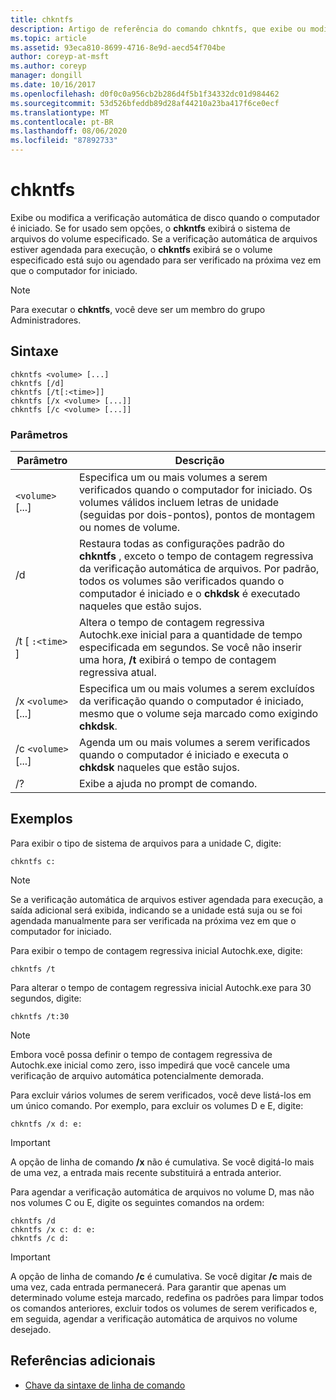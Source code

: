 ```yaml
---
title: chkntfs
description: Artigo de referência do comando chkntfs, que exibe ou modifica a verificação automática de disco quando o computador é iniciado.
ms.topic: article
ms.assetid: 93eca810-8699-4716-8e9d-aecd54f704be
author: coreyp-at-msft
ms.author: coreyp
manager: dongill
ms.date: 10/16/2017
ms.openlocfilehash: d0f0c0a956cb2b286d4f5b1f34332dc01d984462
ms.sourcegitcommit: 53d526bfeddb89d28af44210a23ba417f6ce0ecf
ms.translationtype: MT
ms.contentlocale: pt-BR
ms.lasthandoff: 08/06/2020
ms.locfileid: "87892733"
---
```

# <a name="chkntfs"></a>chkntfs

Exibe ou modifica a verificação automática de disco quando o computador é iniciado. Se for usado sem opções, o **chkntfs** exibirá o sistema de arquivos do volume especificado. Se a verificação automática de arquivos estiver agendada para execução, o **chkntfs** exibirá se o volume especificado está sujo ou agendado para ser verificado na próxima vez em que o computador for iniciado.

> [!NOTE]
> Para executar o **chkntfs**, você deve ser um membro do grupo Administradores.

## <a name="syntax"></a>Sintaxe

```
chkntfs <volume> [...]
chkntfs [/d]
chkntfs [/t[:<time>]]
chkntfs [/x <volume> [...]]
chkntfs [/c <volume> [...]]
```

### <a name="parameters"></a>Parâmetros

| Parâmetro | Descrição |
| --------- | ----------- |
| `<volume>` [...] | Especifica um ou mais volumes a serem verificados quando o computador for iniciado. Os volumes válidos incluem letras de unidade (seguidas por dois-pontos), pontos de montagem ou nomes de volume. |
| /d | Restaura todas as configurações padrão do **chkntfs** , exceto o tempo de contagem regressiva da verificação automática de arquivos. Por padrão, todos os volumes são verificados quando o computador é iniciado e o **chkdsk** é executado naqueles que estão sujos. |
| /t [ `:<time>` ] | Altera o tempo de contagem regressiva Autochk.exe inicial para a quantidade de tempo especificada em segundos. Se você não inserir uma hora, **/t** exibirá o tempo de contagem regressiva atual. |
| /x `<volume>` [...] | Especifica um ou mais volumes a serem excluídos da verificação quando o computador é iniciado, mesmo que o volume seja marcado como exigindo **chkdsk**. |
| /c `<volume>` [...] | Agenda um ou mais volumes a serem verificados quando o computador é iniciado e executa o **chkdsk** naqueles que estão sujos. |
| /? | Exibe a ajuda no prompt de comando. |

## <a name="examples"></a>Exemplos

Para exibir o tipo de sistema de arquivos para a unidade C, digite:

```
chkntfs c:
```

> [!NOTE]
> Se a verificação automática de arquivos estiver agendada para execução, a saída adicional será exibida, indicando se a unidade está suja ou se foi agendada manualmente para ser verificada na próxima vez em que o computador for iniciado.

Para exibir o tempo de contagem regressiva inicial Autochk.exe, digite:

```
chkntfs /t
```

Para alterar o tempo de contagem regressiva inicial Autochk.exe para 30 segundos, digite:

```
chkntfs /t:30
```

> [!NOTE]
> Embora você possa definir o tempo de contagem regressiva de Autochk.exe inicial como zero, isso impedirá que você cancele uma verificação de arquivo automática potencialmente demorada.

Para excluir vários volumes de serem verificados, você deve listá-los em um único comando. Por exemplo, para excluir os volumes D e E, digite:

```
chkntfs /x d: e:
```

> [!IMPORTANT]
> A opção de linha de comando **/x** não é cumulativa. Se você digitá-lo mais de uma vez, a entrada mais recente substituirá a entrada anterior.

Para agendar a verificação automática de arquivos no volume D, mas não nos volumes C ou E, digite os seguintes comandos na ordem:

```
chkntfs /d
chkntfs /x c: d: e:
chkntfs /c d:
```

> [!IMPORTANT]
> A opção de linha de comando **/c** é cumulativa. Se você digitar **/c** mais de uma vez, cada entrada permanecerá. Para garantir que apenas um determinado volume esteja marcado, redefina os padrões para limpar todos os comandos anteriores, excluir todos os volumes de serem verificados e, em seguida, agendar a verificação automática de arquivos no volume desejado.

## <a name="additional-references"></a>Referências adicionais

- [Chave da sintaxe de linha de comando](command-line-syntax-key.md)
